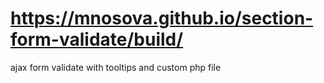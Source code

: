 # https://mnosova.github.io/section-form-validate/build/
ajax form validate with tooltips and custom php file
